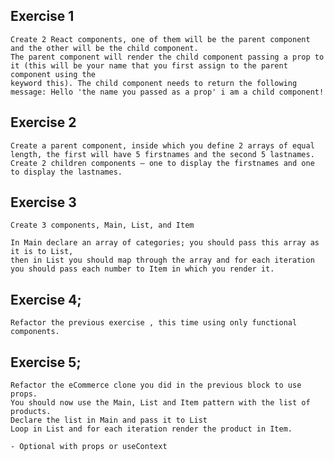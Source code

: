 ## Exercise 1

    Create 2 React components, one of them will be the parent component and the other will be the child component.
    The parent component will render the child component passing a prop to it (this will be your name that you first assign to the parent component using the 
    keyword this). The child component needs to return the following message: Hello 'the name you passed as a prop' i am a child component!

## Exercise 2

    Create a parent component, inside which you define 2 arrays of equal length, the first will have 5 firstnames and the second 5 lastnames.
    Create 2 children components – one to display the firstnames and one to display the lastnames.

## Exercise 3 

	Create 3 components, Main, List, and Item

	In Main declare an array of categories; you should pass this array as it is to List, 
	then in List you should map through the array and for each iteration you should pass each number to Item in which you render it.


## Exercise 4;

    Refactor the previous exercise , this time using only functional components.

## Exercise 5;

	Refactor the eCommerce clone you did in the previous block to use props.
	You should now use the Main, List and Item pattern with the list of products.
	Declare the list in Main and pass it to List
	Loop in List and for each iteration render the product in Item. 

    - Optional with props or useContext











